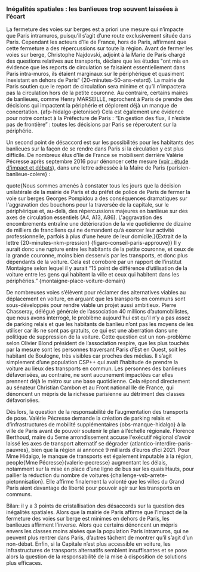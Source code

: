 ### Inégalités spatiales : les banlieues trop souvent laissées à l’écart

La fermeture des voies sur berges est a priori une mesure qui n’impacte que Paris intramuros, puisqu’il s’agit d’une route exclusivement située dans Paris. Cependant les acteurs d’île de France, hors de Paris, affirment que cette fermeture a des répercussions sur toute la région.
Avant de fermer les voies sur berge, Christophe Najdovski, adjoint à la Marie de Paris chargé des questions relatives aux transports, déclare que les études "ont mis en évidence que les reports de circulation se faisaient essentiellement dans Paris intra-muros, ils étaient marginaux sur le périphérique et quasiment inexistant en dehors de Paris“ {20-minutes-50-ans-retard}. La mairie de Paris soutien que le report de circulation sera minime et qu’il n’impactera pas la circulation hors de la petite couronne.
Au contraire, certains maires de banlieues, comme Henry MARSEILLE, reprochent à Paris de prendre des décisions qui impactent la périphérie et déplorent déjà un manque de concertation. {afp-hidalgo-pietoniser} Cela est également une évidence pour notre contact à la Préfecture de Paris : “En gestion des flux, il n’existe pas de frontière” : toutes les décisions par Paris se répercutent sur la périphérie.

Un second point de désaccord est sur les possibilités pour les habitants des banlieues sur la façon de se rendre dans Paris si la circulation y est plus difficile.
De nombreux élus d’Ile de France se mobilisent derrière Valérie Pécresse après septembre 2016 pour dénoncer cette mesure ([voir : étude d'impact et débats](#chronologie-4)), dans une lettre adressée à la Maire de Paris {parisien-banlieue-colere} : 

quote{Nous sommes amenés à constater tous les jours que la décision unilatérale de la mairie de Paris et du préfet de police de Paris de fermer la voie sur berges Georges Pompidou a des conséquences dramatiques sur l'aggravation des bouchons pour la traversée de la capitale, sur le périphérique et, au-delà, des répercussions majeures en banlieue sur des axes de circulation essentiels (A4, A13, A86).
L'aggravation des encombrements entraîne une détérioration de la vie quotidienne de dizaine de milliers de franciliens qui ne demandent qu‘à exercer leur activité professionnelle, parfois à plus d‘une heure de leur domicile.}{Extrait de la lettre {20-minutes-nkm-pression} {figaro-conseil-paris-approuve}}
Il y aurait donc une rupture entre les habitants de la petite couronne, et ceux de la grande couronne, moins bien desservis par les transports, et donc plus dépendants de la voiture. Cela est corroboré par un rapport de l’institut Montaigne selon lequel il y aurait “15 point de différence d’utilisation de la voiture entre les gens qui habitent la ville et ceux qui habitent dans les périphéries.” {montaigne-place-voiture-demain}

De nombreuses voies s’élèvent pour réclamer des alternatives viables au déplacement en voiture, en arguant que les transports en communs sont sous-développés pour rendre viable un projet aussi ambitieux. Pierre Chasseray, délégué générale de l’association 40 millions d’automobilistes, que nous avons interrogé, le problème aujourd’hui est qu’il n’y a pas assez de parking relais et que les habitants de banlieu n’ont pas les moyens de les utiliser car ils ne sont pas gratuits, ce qui est une aberration dans une politique de suppression de la voiture.
Cette question est un non-problème selon Olivier Blond président de l’association respire, que les plus touchés par la mesure sont les personnes traversant Paris d’Est en Ouest, soit les habitant de Boulogne, très visibles car proches des médias. Il s’agit simplement d’une population CSP++ qui avait l’habitude de prendre la voiture au lieux des transports en commun.  Les personnes des banlieues défavorisées, au contraire, ne sont aucunement impactées car elles prennent déjà le métro sur une base quotidienne. Cela répond directement au sénateur Christian Cambon et au Front national Ile de France, qui dénoncent un mépris de la richesse parisienne au détriment des classes défavorisées.


Dès lors, la question de la responsabilité de l’augmentation des transports de pose. Valérie Pécresse demande la création de parking relais et d’infrastructures de mobilité supplémentaires {obs-manque-hidalgo} à la ville de Paris avant de pouvoir soutenir le plan à l’échelle régionale. Florence Berthoud, maire du 5eme arrondissement accuse l'exécutif régional d’avoir laissé les axes de transport alternatif se dégrader {atlantico-interdire-paris-pauvres}, bien que la région ai annoncé 9 milliards d’euros d’ici 2021. Pour Mme Hidalgo, le manque de transports est également imputable à la région, people{Mme Pécresse}{valerie-pecresse} augmentant les délais, notamment sur la mise en place d’une ligne de bus sur les quais Hauts, pour pallier la réduction du nombre de voitures {challenge-vsb-arrete-pietonnisation}. Elle affirme finalement la volonté que les villes du Grand Paris aient davantage de liberté pour pouvoir agir sur les transports en communs.

Bilan: il y a 3 points de cristallisation des désaccords sur la question des inégalités spatiales. Alors que la mairie de Paris affirme que l’impact de la fermeture des voies sur berge est minimes en dehors de Paris, les banlieues affirment l’inverse. Alors que certains dénoncent un mépris envers les classes moins aisées que la population Paris intramuros, qui ne peuvent plus rentrer dans Paris, d’autres tâchent de montrer qu’il s’agit d’un non-débat. Enfin, si la Capitale n’est plus accessible en voiture, les infrastructures de transports alternatifs semblent insuffisantes et se pose alors la question de la responsabilité de la mise à disposition de solutions plus efficaces.
